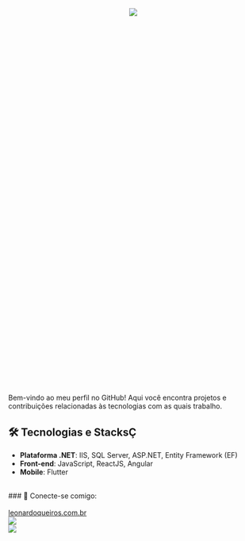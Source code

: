 <div align="center" style="text-decoration: none; font-size: 2vh; font-family: 'Segoe UI', Tahoma, Geneva, Verdana, sans-serif; color: #fff">
    
<h1 align="center">
    <img src="https://readme-typing-svg.herokuapp.com?color=F70404&size=30&duration=3500&center=true&vCenter=true&lines=Oi%2C+Eu+Sou+Leonardo"><br/><br/><br/>
</h1>
<br /><br />
</div>
Bem-vindo ao meu perfil no GitHub! Aqui você encontra projetos e contribuições relacionadas às tecnologias com as quais trabalho.

## 🛠️ Tecnologias e StacksÇ

- **Plataforma .NET**: IIS, SQL Server, ASP.NET, Entity Framework (EF)
- **Front-end**: JavaScript, ReactJS, Angular
- **Mobile**: Flutter
<br >
### 🔗 Conecte-se comigo:
<br>
<br>
<a target="_blank" href="https://www.leonardoqueiros.com.br">leonardoqueiros.com.br</a>
<br>
<div>
    <a href="mailto:leonardoq.leao@gmail.com" target="_blank"><img src="https://img.shields.io/badge/-Gmail-%23333?style=for-the-badge&logo=gmail&logoColor=red" ></a>
    <br>
    <a href="https://www.linkedin.com/in/leonardoqleao/" target="_blank"><img src="https://img.shields.io/badge/-LinkedIn-%230077B5?style=for-the-badge&logo=linkedin&logoColor=white"></a>   
</div>

